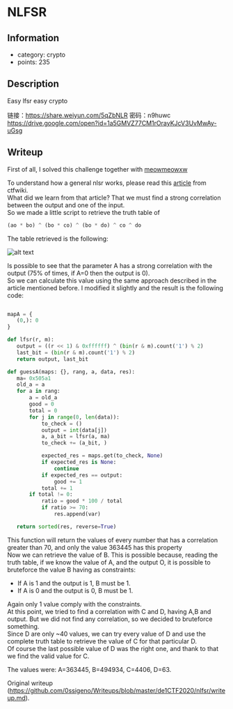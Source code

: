 # NLFSR

## Information  
- category: crypto  
- points: 235

## Description  
Easy lfsr easy crypto

链接：https://share.weiyun.com/5qZbNLR 密码：n9huwc
https://drive.google.com/open?id=1a5GMVZ77CM1rOrayKJcV3UvMwAy-uGsg

## Writeup  
First of all, I solved this challenge together with
[meowmeowxw](https://meowmeowxw.gitlab.io/)

To understand how a general nlsr works, please read this
[article](https://ctf-wiki.github.io/ctf-wiki/crypto/streamcipher/fsr/nfsr/)
from ctfwiki.  
What did we learn from that article? That we must find a strong correlation
between the output and one of the input.  
So we made a little script to retrieve the truth table of  
```py  
(ao * bo) ^ (bo * co) ^ (bo * do) ^ co ^ do  
```

The table retrieved is the following:

![alt text](table.jpg "Truth Table")

Is possible to see that the parameter A has a strong correlation with the
output (75% of times, if A=0 then the output is 0).  
So we can calculate this value using the same approach described in the
article mentioned before. I modified it slightly and the result is the
following code:

```py

mapA = {  
   (0,): 0  
}

def lfsr(r, m):  
   output = ((r << 1) & 0xffffff) ^ (bin(r & m).count('1') % 2)  
   last_bit = (bin(r & m).count('1') % 2)  
   return output, last_bit

def guessA(maps: {}, rang, a, data, res):  
   ma= 0x505a1  
   old_a = a  
   for a in rang:  
       a = old_a  
       good = 0  
       total = 0  
       for j in range(0, len(data)):  
           to_check = ()  
           output = int(data[j])  
           a, a_bit = lfsr(a, ma)  
           to_check += (a_bit, )

           expected_res = maps.get(to_check, None)  
           if expected_res is None:  
               continue  
           if expected_res == output:  
               good += 1  
           total += 1  
       if total != 0:  
           ratio = good * 100 / total  
           if ratio >= 70:  
               res.append(var)

   return sorted(res, reverse=True)

```  
This function will return the values of every number that has a correlation
greater than 70, and only the value 363445 has this property  
Now we can retrieve the value of B. This is possible because, reading the
truth table, if we know the value of A, and the output O, it is possible to
bruteforce the value B having as constraints:  
- If A is 1 and the output is 1, B must be 1.  
- If A is 0 and the output is 0, B must be 1.

Again only 1 value comply with the constraints.  
At this point, we tried to find a correlation with C and D, having A,B and
output. But we did not find any correlation, so we decided to bruteforce
something.  
Since D are only ~40 values, we can try every value of D and use the complete
truth table to retrieve the value of C for that particular D.  
Of course the last possible value of D was the right one, and thank to that we
find the valid value for C.

The values were: A=363445, B=494934, C=4406, D=63.  

Original writeup
(https://github.com/0ssigeno/Writeups/blob/master/de1CTF2020/nlfsr/writeup.md).